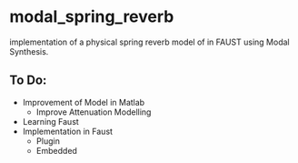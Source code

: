 # modal_spring_reverb

implementation of a physical spring reverb model of in FAUST using Modal Synthesis.

## To Do:

* Improvement of Model in Matlab
   * Improve Attenuation Modelling
* Learning Faust
* Implementation in Faust
   * Plugin
   * Embedded
